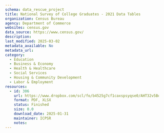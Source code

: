 ```yaml
---
schema: data_rescue_project 
title: National Survey of College Graduates - 2021 Data Tables
organization: Census Bureau
agency: Department of Commerce
websites: census.gov
data_source: https://www.census.gov/
description: 
last_modified: 2025-03-02
metadata_available: No
metadata_url: 
category:
  - Education 
  - Business & Economy 
  - Health & Healthcare 
  - Social Services 
  - Housing & Community Development 
  - Labor & Employment 
resources:
  - id: 306
    url: https://www.dropbox.com/scl/fo/b4525g7cf1caxspsyqse0/AHT32v5BowMGF9DcRQLze8c?rlkey=63i8kdxccbu41vcq2esze9dwi&dl=0
    format: PDF, XLSX
    status: Finished
    size: 0.0
    download_date: 2025-01-31
    maintainer: ICPSR
    notes: 
---
```


